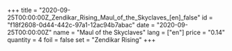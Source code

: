 +++
title = "2020-09-25T00:00:00Z_Zendikar_Rising_Maul_of_the_Skyclaves_[en]_false"
id = "f18f2608-0d44-442c-97a1-12ac94b7abac"
date = "2020-09-25T00:00:00Z"
name = "Maul of the Skyclaves"
lang = ["en"]
price = "0.14"
quantity = 4
foil = false
set = "Zendikar Rising"
+++
